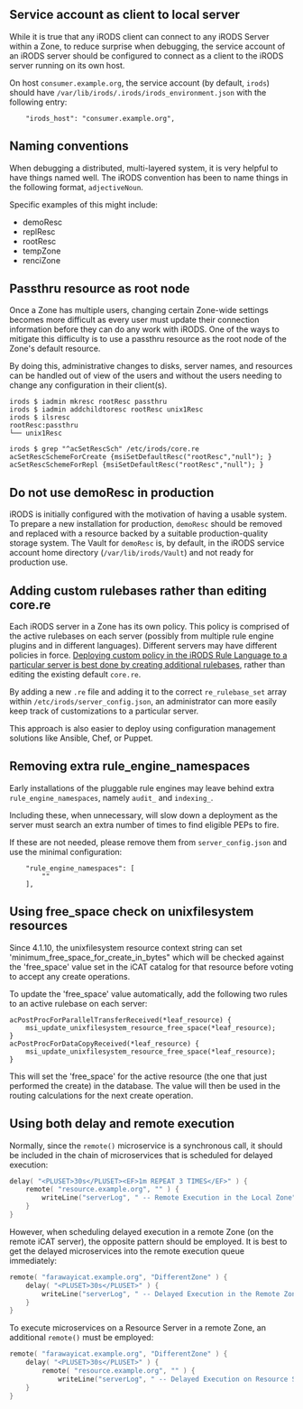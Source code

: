 
## Service account as client to local server

While it is true that any iRODS client can connect to any iRODS Server within a Zone,
to reduce surprise when debugging, the service account of an iRODS server should be
configured to connect as a client to the iRODS server running on its own host.

On host `consumer.example.org`, the service account (by default, `irods`) should
have `/var/lib/irods/.irods/irods_environment.json` with the following entry:

```
    "irods_host": "consumer.example.org",
```

## Naming conventions

When debugging a distributed, multi-layered system, it is very helpful to have
things named well.  The iRODS convention has been to name things in the
following format, `adjectiveNoun`.

Specific examples of this might include:

 - demoResc
 - replResc
 - rootResc
 - tempZone
 - renciZone

## Passthru resource as root node

Once a Zone has multiple users, changing certain Zone-wide settings becomes
more difficult as every user must update their connection information before
they can do any work with iRODS.  One of the ways to mitigate this difficulty
is to use a passthru resource as the root node of the Zone's default resource.

By doing this, administrative changes to disks, server names, and resources can
be handled out of view of the users and without the users needing to change any
configuration in their client(s).

```
irods $ iadmin mkresc rootResc passthru
irods $ iadmin addchildtoresc rootResc unix1Resc
irods $ ilsresc
rootResc:passthru
└── unix1Resc
```

```
irods $ grep "^acSetRescSch" /etc/irods/core.re
acSetRescSchemeForCreate {msiSetDefaultResc("rootResc","null"); }
acSetRescSchemeForRepl {msiSetDefaultResc("rootResc","null"); }

```

## Do not use demoResc in production

iRODS is initially configured with the motivation of having a usable system.  To prepare a new installation for production, `demoResc` should be removed and replaced with a resource backed by a suitable production-quality storage system.  The Vault for `demoResc` is, by default, in the iRODS service account home directory (`/var/lib/irods/Vault`) and not ready for production use.


## Adding custom rulebases rather than editing core.re

Each iRODS server in a Zone has its own policy.  This policy is comprised of the active rulebases on each server (possibly from multiple rule engine plugins and in different languages).  Different servers may have different policies in force.  [Deploying custom policy in the iRODS Rule Language to a particular server is best done by creating additional rulebases](../plugins/pluggable_rule_engine/#example), rather than editing the existing default `core.re`.

By adding a new `.re` file and adding it to the correct `re_rulebase_set` array within `/etc/irods/server_config.json`, an administrator can more easily keep track of customizations to a particular server.

This approach is also easier to deploy using configuration management solutions like Ansible, Chef, or Puppet.

## Removing extra rule_engine_namespaces

Early installations of the pluggable rule engines may leave behind extra `rule_engine_namespaces`, namely `audit_` and `indexing_`.

Including these, when unnecessary, will slow down a deployment as the server must search an extra number of times to find eligible PEPs to fire.

If these are not needed, please remove them from `server_config.json` and use the minimal configuration:

```
    "rule_engine_namespaces": [
        ""
    ], 
```

## Using free_space check on unixfilesystem resources

Since 4.1.10, the unixfilesystem resource context string can set 'minimum_free_space_for_create_in_bytes" which will be checked against the 'free_space' value set in the iCAT catalog for that resource before voting to accept any create operations.

To update the 'free_space' value automatically, add the following two rules to an active rulebase on each server:

```
acPostProcForParallelTransferReceived(*leaf_resource) {
    msi_update_unixfilesystem_resource_free_space(*leaf_resource);
}
acPostProcForDataCopyReceived(*leaf_resource) {
    msi_update_unixfilesystem_resource_free_space(*leaf_resource);
}
```

This will set the 'free_space' for the active resource (the one that just performed the create) in the database.  The value will then be used in the routing calculations for the next create operation.


## Using both delay and remote execution

Normally, since the `remote()` microservice is a synchronous call, it should be included in the chain of microservices that is scheduled for delayed execution:

```c
delay( "<PLUSET>30s</PLUSET><EF>1m REPEAT 3 TIMES</EF>" ) {
    remote( "resource.example.org", "" ) {
        writeLine("serverLog", " -- Remote Execution in the Local Zone");
    }
}
```

However, when scheduling delayed execution in a remote Zone (on the remote iCAT server), the opposite pattern should be employed.  It is best to get the delayed microservices into the remote execution queue immediately:

```c
remote( "farawayicat.example.org", "DifferentZone" ) {
    delay( "<PLUSET>30s</PLUSET>" ) {
        writeLine("serverLog", " -- Delayed Execution in the Remote Zone");
    }
}
```

To execute microservices on a Resource Server in a remote Zone, an additional `remote()` must be employed:

```c
remote( "farawayicat.example.org", "DifferentZone" ) {
    delay( "<PLUSET>30s</PLUSET>" ) {
        remote( "resource.example.org", "" ) {
            writeLine("serverLog", " -- Delayed Execution on Resource Server in the Remote Zone");
    }
}
```



<!--
..
.. - tickets
.. - quota management
-->

